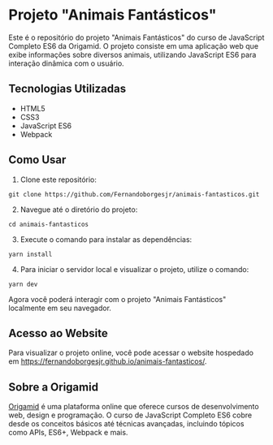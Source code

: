 # Projeto "Animais Fantásticos"

Este é o repositório do projeto "Animais Fantásticos" do curso de JavaScript Completo ES6 da Origamid. O projeto consiste em uma aplicação web que exibe informações sobre diversos animais, utilizando JavaScript ES6 para interação dinâmica com o usuário.

## Tecnologias Utilizadas

- HTML5
- CSS3
- JavaScript ES6
- Webpack

## Como Usar

1. Clone este repositório:

```
git clone https://github.com/Fernandoborgesjr/animais-fantasticos.git
```

2. Navegue até o diretório do projeto:

```
cd animais-fantasticos
```

3. Execute o comando para instalar as dependências:

```
yarn install
```

4. Para iniciar o servidor local e visualizar o projeto, utilize o comando:

```
yarn dev
```

Agora você poderá interagir com o projeto "Animais Fantásticos" localmente em seu navegador.

## Acesso ao Website

Para visualizar o projeto online, você pode acessar o website hospedado em https://fernandoborgesjr.github.io/animais-fantasticos/.

## Sobre a Origamid

[Origamid](https://www.origamid.com/) é uma plataforma online que oferece cursos de desenvolvimento web, design e programação. O curso de JavaScript Completo ES6 cobre desde os conceitos básicos até técnicas avançadas, incluindo tópicos como APIs, ES6+, Webpack e mais.
